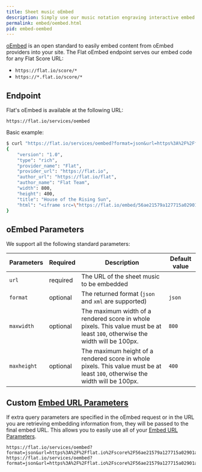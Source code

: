 ```yaml
---
title: Sheet music oEmbed
description: Simply use our music notation engraving interactive embed in your web pages with the oEmbed standard.
permalink: embed/oembed.html
pid: embed-oembed
---
```


[oEmbed](http://oembed.com/) is an open standard to easily embed content from oEmbed providers into your site. The Flat oEmbed endpoint serves our embed code for any Flat Score URL:

* ```https://flat.io/score/*```
* ```https://*.flat.io/score/*```

## Endpoint

Flat's oEmbed is available at the following URL:

```
https://flat.io/services/oembed
```

Basic example:

```bash
$ curl "https://flat.io/services/oembed?format=json&url=https%3A%2F%2Fflat.io%2Fscore%2F56ae21579a127715a02901a6"
{
    "version": "1.0",
    "type": "rich",
    "provider_name": "Flat",
    "provider_url": "https://flat.io",
    "author_url": "https://flat.io/flat",
    "author_name": "Flat Team",
    "width": 800,
    "height": 400,
    "title": "House of the Rising Sun",
    "html": "<iframe src=\"https://flat.io/embed/56ae21579a127715a02901a6?layout=page\" allowfullscreen height=\"400\" width=\"800\" frameBorder=\"0\"></iframe>"
}
```

## oEmbed Parameters

We support all the following standard parameters:

| Parameters | Required | Description | Default value |
|:-----------|:---------|-------------|---------------|
| `url` | required | The URL of the sheet music to be embedded ||
| `format` | optional | The returned format (`json` and `xml` are supported) | `json` |
| `maxwidth` | optional | The maximum width of a rendered score in whole pixels. This value must be at least `100`, otherwise the width will be 100px. | `800` |
| `maxheight` | optional | The maximum height of a rendered score in whole pixels. This value must be at least `100`, otherwise the width will be 100px. | `400`

## Custom [Embed URL Parameters](url-parameters.html)

If extra query parameters are specified in the oEmbed request or in the URL you are retrieving embedding information from, they will be passed to the final embed URL. This allows you to easily use all of your [Embed URL Parameters](url-parameters.html).

```
https://flat.io/services/oembed?format=json&url=https%3A%2F%2Fflat.io%2Fscore%2F56ae21579a127715a02901a6&layout=track
https://flat.io/services/oembed?format=json&url=https%3A%2F%2Fflat.io%2Fscore%2F56ae21579a127715a02901a6%3Flayout%3Dtrack
```
